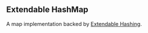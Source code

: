 ## Extendable HashMap

A map implementation backed by [Extendable Hashing](https://en.wikipedia.org/wiki/Extendible_hashing).
